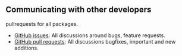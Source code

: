 ## Communicating with other developers

pullrequests for all packages.
- [GitHub issues](https://github.com/wooga/atlas-appcenter/issues): All discussions around bugs, feature requests.
- [GitHub pull requests](https://github.com/wooga/atlas-appcenter/pulls): All discussions bugfixes, important and new additions.

